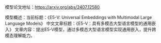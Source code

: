 模型论文地址：https://arxiv.org/abs/2407.12580

模型概述：当前标题：《E5-V: Universal Embeddings with Multimodal Large Language Models》
中文文章标题：《E5-V：具有多模态大型语言模型的通用嵌入》
文章内容：提出E5-V模型，通过多模态大型语言模型实现通用嵌入，提升跨模态理解能力。
